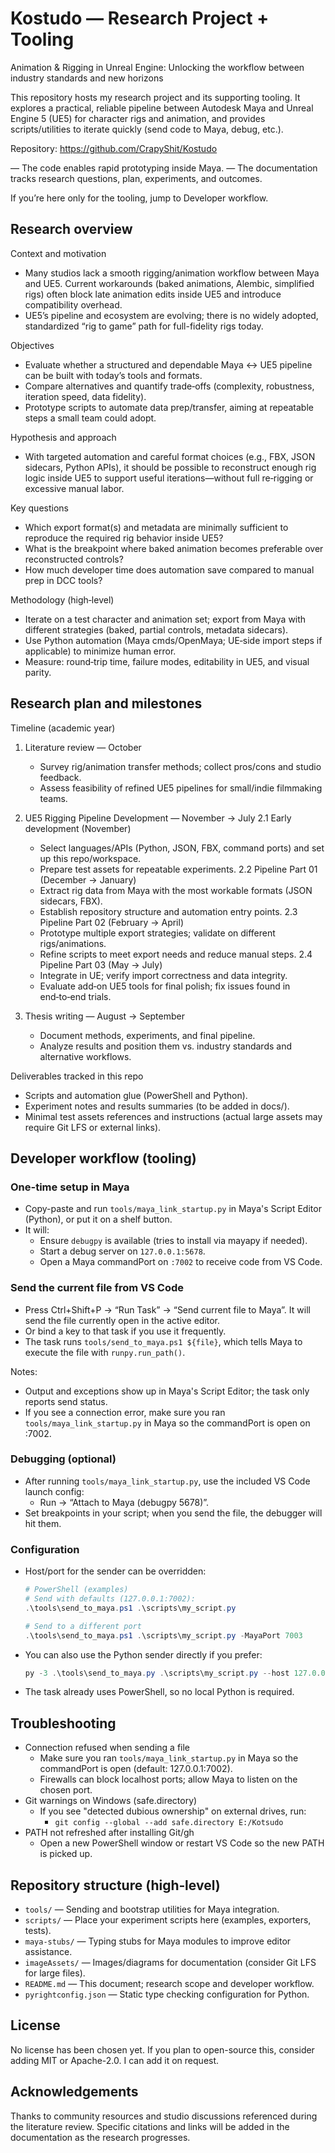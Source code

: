 # Kostudo — Research Project + Tooling

Animation & Rigging in Unreal Engine: Unlocking the workflow between industry standards and new horizons

This repository hosts my research project and its supporting tooling. It explores a practical, reliable pipeline between Autodesk Maya and Unreal Engine 5 (UE5) for character rigs and animation, and provides scripts/utilities to iterate quickly (send code to Maya, debug, etc.).

Repository: https://github.com/CrapyShit/Kostudo

— The code enables rapid prototyping inside Maya.
— The documentation tracks research questions, plan, experiments, and outcomes.

If you’re here only for the tooling, jump to Developer workflow.

## Research overview

Context and motivation
- Many studios lack a smooth rigging/animation workflow between Maya and UE5. Current workarounds (baked animations, Alembic, simplified rigs) often block late animation edits inside UE5 and introduce compatibility overhead.
- UE5’s pipeline and ecosystem are evolving; there is no widely adopted, standardized “rig to game” path for full-fidelity rigs today.

Objectives
- Evaluate whether a structured and dependable Maya ↔ UE5 pipeline can be built with today’s tools and formats.
- Compare alternatives and quantify trade‑offs (complexity, robustness, iteration speed, data fidelity).
- Prototype scripts to automate data prep/transfer, aiming at repeatable steps a small team could adopt.

Hypothesis and approach
- With targeted automation and careful format choices (e.g., FBX, JSON sidecars, Python APIs), it should be possible to reconstruct enough rig logic inside UE5 to support useful iterations—without full re‑rigging or excessive manual labor.

Key questions
- Which export format(s) and metadata are minimally sufficient to reproduce the required rig behavior inside UE5?
- What is the breakpoint where baked animation becomes preferable over reconstructed controls?
- How much developer time does automation save compared to manual prep in DCC tools?

Methodology (high‑level)
- Iterate on a test character and animation set; export from Maya with different strategies (baked, partial controls, metadata sidecars).
- Use Python automation (Maya cmds/OpenMaya; UE‑side import steps if applicable) to minimize human error.
- Measure: round‑trip time, failure modes, editability in UE5, and visual parity.

## Research plan and milestones

Timeline (academic year)
1) Literature review — October
   - Survey rig/animation transfer methods; collect pros/cons and studio feedback.
   - Assess feasibility of refined UE5 pipelines for small/indie filmmaking teams.

2) UE5 Rigging Pipeline Development — November → July
   2.1 Early development (November)
     - Select languages/APIs (Python, JSON, FBX, command ports) and set up this repo/workspace.
     - Prepare test assets for repeatable experiments.
   2.2 Pipeline Part 01 (December → January)
     - Extract rig data from Maya with the most workable formats (JSON sidecars, FBX).
     - Establish repository structure and automation entry points.
   2.3 Pipeline Part 02 (February → April)
     - Prototype multiple export strategies; validate on different rigs/animations.
     - Refine scripts to meet export needs and reduce manual steps.
   2.4 Pipeline Part 03 (May → July)
     - Integrate in UE; verify import correctness and data integrity.
     - Evaluate add‑on UE5 tools for final polish; fix issues found in end‑to‑end trials.

3) Thesis writing — August → September
   - Document methods, experiments, and final pipeline.
   - Analyze results and position them vs. industry standards and alternative workflows.

Deliverables tracked in this repo
- Scripts and automation glue (PowerShell and Python).
- Experiment notes and results summaries (to be added in docs/).
- Minimal test assets references and instructions (actual large assets may require Git LFS or external links).

## Developer workflow (tooling)

### One-time setup in Maya

- Copy-paste and run `tools/maya_link_startup.py` in Maya's Script Editor (Python), or put it on a shelf button.
- It will:
  - Ensure `debugpy` is available (tries to install via mayapy if needed).
  - Start a debug server on `127.0.0.1:5678`.
  - Open a Maya commandPort on `:7002` to receive code from VS Code.

### Send the current file from VS Code

- Press Ctrl+Shift+P → “Run Task” → “Send current file to Maya”. It will send the file currently open in the active editor.
- Or bind a key to that task if you use it frequently.
- The task runs `tools/send_to_maya.ps1 ${file}`, which tells Maya to execute the file with `runpy.run_path()`.

Notes:
- Output and exceptions show up in Maya's Script Editor; the task only reports send status.
- If you see a connection error, make sure you ran `tools/maya_link_startup.py` in Maya so the commandPort is open on :7002.

### Debugging (optional)

- After running `tools/maya_link_startup.py`, use the included VS Code launch config:
  - Run → “Attach to Maya (debugpy 5678)”.
- Set breakpoints in your script; when you send the file, the debugger will hit them.

### Configuration

- Host/port for the sender can be overridden:
  ```powershell
  # PowerShell (examples)
  # Send with defaults (127.0.0.1:7002):
  .\tools\send_to_maya.ps1 .\scripts\my_script.py

  # Send to a different port
  .\tools\send_to_maya.ps1 .\scripts\my_script.py -MayaPort 7003
  ```
- You can also use the Python sender directly if you prefer:
  ```powershell
  py -3 .\tools\send_to_maya.py .\scripts\my_script.py --host 127.0.0.1 --port 7002
  ```
- The task already uses PowerShell, so no local Python is required.

## Troubleshooting

- Connection refused when sending a file
  - Make sure you ran `tools/maya_link_startup.py` in Maya so the commandPort is open (default: 127.0.0.1:7002).
  - Firewalls can block localhost ports; allow Maya to listen on the chosen port.
- Git warnings on Windows (safe.directory)
  - If you see "detected dubious ownership" on external drives, run:
    - `git config --global --add safe.directory E:/Kotsudo`
- PATH not refreshed after installing Git/gh
  - Open a new PowerShell window or restart VS Code so the new PATH is picked up.

## Repository structure (high‑level)

- `tools/` — Sending and bootstrap utilities for Maya integration.
- `scripts/` — Place your experiment scripts here (examples, exporters, tests).
- `maya-stubs/` — Typing stubs for Maya modules to improve editor assistance.
- `imageAssets/` — Images/diagrams for documentation (consider Git LFS for large files).
- `README.md` — This document; research scope and developer workflow.
- `pyrightconfig.json` — Static type checking configuration for Python.

## License

No license has been chosen yet. If you plan to open-source this, consider adding MIT or Apache-2.0. I can add it on request.

## Acknowledgements

Thanks to community resources and studio discussions referenced during the literature review. Specific citations and links will be added in the documentation as the research progresses.
